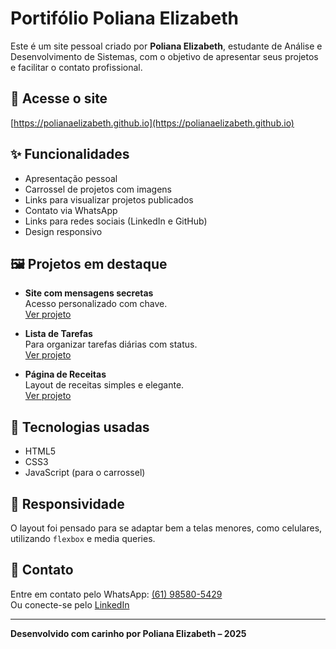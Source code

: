 # Portifólio Poliana Elizabeth

Este é um site pessoal criado por **Poliana Elizabeth**, estudante de Análise e Desenvolvimento de Sistemas, com o objetivo de apresentar seus projetos e facilitar o contato profissional.

## 🔗 Acesse o site

[https://polianaelizabeth.github.io](https://polianaelizabeth.github.io)

## ✨ Funcionalidades

- Apresentação pessoal
- Carrossel de projetos com imagens
- Links para visualizar projetos publicados
- Contato via WhatsApp
- Links para redes sociais (LinkedIn e GitHub)
- Design responsivo

## 🖼️ Projetos em destaque

- **Site com mensagens secretas**  
  Acesso personalizado com chave.  
  [Ver projeto](https://polianaelizabeth.github.io/ferias/)

- **Lista de Tarefas**  
  Para organizar tarefas diárias com status.  
  [Ver projeto](https://polianaelizabeth.github.io/lista-de-tarefas/)

- **Página de Receitas**  
  Layout de receitas simples e elegante.  
  [Ver projeto](https://polianaelizabeth.github.io/pagina-de-receitas/)

## 🎨 Tecnologias usadas

- HTML5
- CSS3
- JavaScript (para o carrossel)

## 📱 Responsividade

O layout foi pensado para se adaptar bem a telas menores, como celulares, utilizando `flexbox` e media queries.

## 💬 Contato

Entre em contato pelo WhatsApp: [(61) 98580-5429](https://w.app/polianaelizabeth)  
Ou conecte-se pelo [LinkedIn](https://www.linkedin.com/in/polianaefsilva)

---

**Desenvolvido com carinho por Poliana Elizabeth – 2025**
